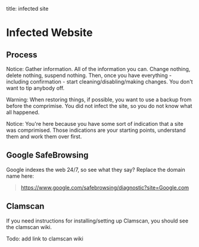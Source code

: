 title: infected site

Infected Website
================

Process
-------

Notice: Gather information. All of the information you can. Change nothing, delete nothing, suspend nothing. Then, once you have everything - including confirmation - start cleaning/disabling/making changes. You don't want to tip anybody off.

Warning: When restoring things, if possible, you want to use a backup from before the comprimise. You did not infect the site, so you do not know what all happened.

Notice: You're here because you have some sort of indication that a site was comprimised. Those indications are your starting points, understand them and work them over first.

Google SafeBrowsing
-------------------

Google indexes the web 24/7, so see what they say? Replace the domain name here:

> https://www.google.com/safebrowsing/diagnostic?site=Google.com

Clamscan
--------

If you need instructions for installing/setting up Clamscan, you should see the clamscan wiki.

Todo: add link to clamscan wiki

